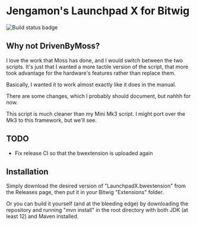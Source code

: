 # Jengamon's Launchpad X for Bitwig

![Build status badge](https://github.com/Jengamon/Launchpad-X-Bitwig-Script/workflows/Java%20CI/badge.svg)

## Why not DrivenByMoss?

I love the work that Moss has done, and I would switch between the two scripts.
It's just that I wanted a more tactile version of the script, that more
took advantage for the hardware's features rather than replace them.

Basically, I wanted it to work almost exactly like it does in the manual.

There are some changes, which I probably should document, but nahhh for now.

This script is much cleaner than my Mini Mk3 script. I might port over the Mk3
to this framework, but we'll see.

## TODO

- Fix release CI so that the bwextension is uploaded again

## Installation

Simply download the desired version of "LaunchpadX.bwextension" from the Releases page,
then put it in your Bitwig "Extensions" folder.

Or you can build it yourself (and at the bleeding edge) by downloading the repository
and running "mvn install" in the root directory with both JDK (at least 12) and 
Maven installed.
